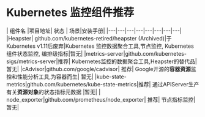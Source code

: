 # Kubernetes 监控组件推荐


| 组件名 |项目地址| 状态 | 场景|安装手册|
|---|---|---|---|---|---|---|---|
|Heapster| github.com/kubernetes-retired/heapster (Archived)|于Kubernetes v1.11后废弃|Kubernetes 监控数据聚合工具,节点监控, Kubernetes 组件状态监控, 编排级指标|暂无|
|metrics-server|github.com/kubernetes-sigs/metrics-server|推荐| Kubernetes监控的数据聚合工具,Heapster的替代品|暂无|
|cAdvisor|github.com/google/cadvisor| 推荐| Google开源的**容器资源**监控和性能分析工具,为容器而生| 暂无|
|kube-state-metrics|github.com/kubernetes/kube-state-metrics|推荐| 通过APIServer生产有关**资源对象**的状态指标元数据 |暂无|
| node_exporter|github.com/prometheus/node_exporter| 推荐| 节点指标监控|  暂无|
